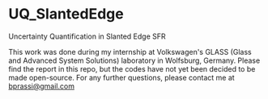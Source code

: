 # UQ_SlantedEdge
Uncertainty Quantification in Slanted Edge SFR

This work was done during my internship at Volkswagen's GLASS (Glass and Advanced System Solutions) laboratory in Wolfsburg, Germany.
Please find the report in this repo, but the codes have not yet been decided to be made open-source. 
For any further questions, please contact me at bprassi@gmail.com
